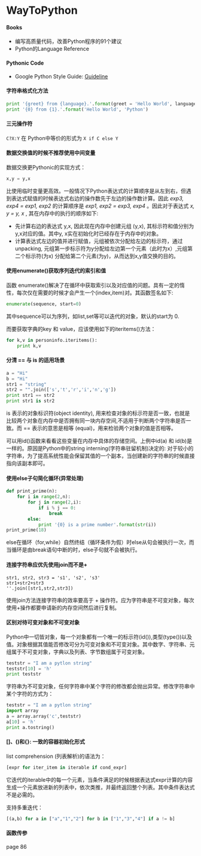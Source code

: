 # WayToPython

#### Books

* 编写高质量代码，改善Python程序的91个建议
* Python的Language Reference

#### Pythonic Code

* Google Python Style Guide: [Guideline](https://google-styleguide.googlecode.com/svn/trunk/pyguide.html)

#### 字符串格式化方法

```Python
print '{greet} from {language}.'.format(greet = 'Hello World', language = 'Python')
print '{0} from {1}.'.format('Hello World', 'Python')
```
#### 三元操作符

```C?X:Y``` 在 Python中等价的形式为 ```X if C else Y```

#### 数据交换值的时候不推荐使用中间变量

数据交换更Pythonic的实现方式：

```Python
x,y = y,x
```

比使用临时变量更高效。一般情况下Python表达式的计算顺序是从左到右，但遇到表达式赋值的时候表达式右边的操作数先于左边的操作数计算。因此 _exp3, exp4 = exp1, exp2_ 的计算顺序是 _exp1, exp2 = exp3, exp4_ 。因此对于表达式 _x, y = y, x_ , 其在内存中的执行的顺序如下:

* 先计算右边的表达式 y,x, 因此现在内存中创建元组 (y,x), 其标示符和值分别为y,x对应的值。其中y, x实在初始化时已经存在于内存中的对象。
* 计算表达式左边的值并进行赋值，元组被依次分配给左边的标示符，通过unpacking, 元组第一步标示符为y分配给左边第一个元素（此时为x）,元组第二个标示符(为x)
分配给第二个元素(为y)，从而达到x,y值交换的目的。


#### 使用enumerate()获取序列迭代的索引和值

函数 enumerate()解决了在循环中获取索引以及对应值的问题。具有一定的惰性，每次仅在需要的时候才会产生一个(index,item)对。其函数签名如下:

```Python
enumerate(sequence, start=0)
```

其中sequence可以为序列，如list,set等可以迭代的对象，默认的start为 0.

而要获取字典的key 和 value，应该使用如下的iteritems()方法：

```Python
for k,v in personinfo.iteritems():
	print k,v
```

#### 分清 == 与 is 的适用场景

```Python
a = "Hi"
b = "Hi"
str1 = "string"
str2 = "".join(['s','t','r','i','n','g'])
print str1 == str2
print str1 is str2
```
is 表示的对象标识符(object identity), 用来检查对象的标示符是否一致，也就是比较两个对象在内存中是否拥有同一块内存空间,不适用于判断两个字符串是否一致。而 == 表示的意思是相等 (equal)，用来检验两个对象的值是否相等。

可以用id()函数来看看这些变量在内存中具体的存储空间。上例中id(a) 和 id(b)是一样的。原因是Python中的string interning(字符串驻留机制)决定的: 对于较小的字符串，为了提高系统性能会保留其值的一个副本，当创建新的字符串的时候直接指向该副本即可。

#### 使用else子句简化循环(异常处理)

```Python
def print_prime(n):
    for i in range(2,n):
        for j in range(2,i):
            if i % j == 0:
                break
        else:
            print '{0} is a prime number'.format(str(i))
print_prime(18)
```

else在循环（for,while）自然终结（循环条件为假）时else从句会被执行一次，而当循环是由break语句中断的时，else子句就不会被执行。

#### 连接字符串应优先使用join而不是+

```
str1, str2, str3 = 's1', 's2', 's3'
str1+str2+str3
''.join([str1,str2,str3])
```

使用join方法连接字符串的效率要高于 + 操作符。应为字符串是不可变对象，每次使用+操作都要申请新的内存空间然后进行复制。


#### 区别对待可变对象和不可变对象

Python中一切皆对象，每一个对象都有一个唯一的标示符(id()),类型(type())以及值。对象根据其值能否修改可分为可变对象和不可变对象。其中数字、字符串、元组属于不可变对象，字典以及列表、字节数组属于可变对象。

```Python
teststr = "I am a pytlon string"
teststr[10] = 'h'
print teststr
```
字符串为不可变对象，任何字符串中某个字符的修改都会抛出异常。修改字符串中某个字符的方式为：

```Python
teststr = "I am a pytlon string"
import array
a = array.array('c',teststr)
a[10] = 'h'
print a.tostring()
```

#### []、()和{}: 一致的容器初始化形式

list comprehension (列表解析)的语法为：

```Python
[expr for iter_item in iterable if cond_expr]
```

它迭代的iterable中的每一个元素，当条件满足的时候根据表达式expr计算的内容生成一个元素放进新的列表中，依次类推，并最终返回整个列表。其中条件表达式不是必需的。

支持多重迭代：

```Python
[(a,b) for a in ["a","1","2"] for b in ["1","3","4"] if a != b]
```

#### 函数传参

page 86










